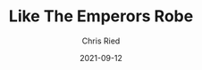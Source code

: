 ---
title: 'Like The Emperors Robe'
author: Chris Ried
date: '2021-09-12'
slug: emperors-robe
categories:
featured: 
tags: ['generative']
---